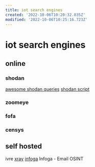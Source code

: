 ```yaml
---
title: iot search engines
created: '2022-10-06T10:20:32.035Z'
modified: '2022-10-06T10:25:16.723Z'
---
```


# iot search engines

## online
### shodan
[awesome shodan queries](https://github.com/jakejarvis/awesome-shodan-queries)
[shodan script](https://github.com/random-robbie/My-Shodan-Scripts)
### zoomeye
### fofa
### censys

## self hosted
ivre
[xray](https://github.com/evilsocket/xray)
[infoga](https://github.com/m4ll0k/Infoga) Infoga - Email OSINT
